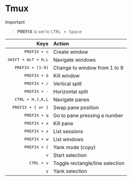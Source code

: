 # Tmux

> [!IMPORTANT]

> **PREFIX** is set to <kbd>CTRL + Space</kbd>

|                         Keys | Action                          |
| ---------------------------: | :------------------------------ |
|        <kbd>PREFIX + c</kbd> | Create window                   |
| <kbd>SHIFT + ALT + H,L</kbd> | Navigate windows                |
|    <kbd>PREFIX + [1-9]</kbd> | Change to window from 1 to 9    |
|        <kbd>PREFIX + &</kbd> | Kill window                     |
|        <kbd>PREFIX + /</kbd> | Vertical split                  |
|        <kbd>PREFIX + -</kbd> | Horizontal split                |
|    <kbd>CTRL + H,J,K,L</kbd> | Navigate panes                  |
|   <kbd>PREFIX + { or }</kbd> | Swap pane position              |
|        <kbd>PREFIX + q</kbd> | Go to pane pressing a number    |
|        <kbd>PREFIX + x</kbd> | Kill pane                       |
|        <kbd>PREFIX + s</kbd> | List sessions                   |
|        <kbd>PREFIX + w</kbd> | List windows                    |
|        <kbd>PREFIX + [</kbd> | Yank mode (copy)                |
|                 <kbd>v</kbd> | Start selection                 |
|          <kbd>CTRL + v</kbd> | Toggle rectangle/line selection |
|                 <kbd>y</kbd> | Yank selection                  |
